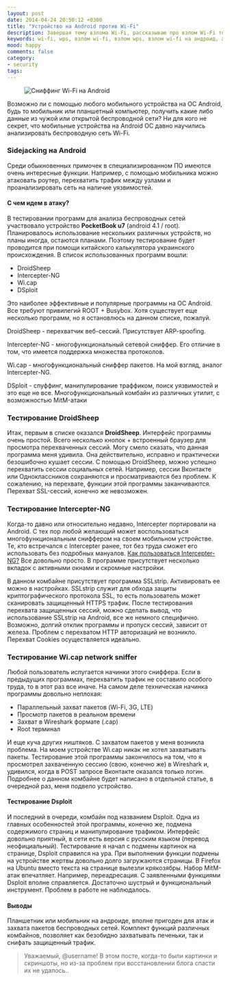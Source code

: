 ```yaml
---
layout: post
date: 2014-04-24 20:50:12 +0300
title: "Устройство на Android против Wi-Fi"
description: Завершая тему взлома Wi-Fi, рассказываю про взлом Wi-Fi точек доступа с помощью мобильных устройств на базе Android.
keywords: wi-fi, wps, взлом wi-fi, взлом wps, взлом wi-fi на андроид, android
mood: happy
comments: false
category:
- security
tags:
---
```


<figure>
    <img src="http://dubkov.xyz/assets/img/android-wi-fi.jpg" alt="Сниффинг Wi-Fi на Android" />
</figure>

Возможно ли с помощью любого мобильного устройства на OC Android, будь то мобильник или планшетный компьютер, получить какие либо данные из чужой или открытой беспроводной сети? Ни для кого не секрет, что мобильные устройства на Android OC давно научились анализировать беспроводную сеть Wi-Fi.
<!--more-->
<h3>Sidejacking на Android</h3>
Среди обыкновенных примочек в специализированном ПО имеются очень интересные функции. Например, с помощью мобильника можно атаковать роутер, перехватить трафик между узлами и проанализировать сеть на наличие уязвимостей.

<h4>С чем идем в атаку?</h4>
В тестировании программ для анализа беспроводных сетей участвовало устройство <b>PocketBook u7</b> (android 4.1 / root). Планировалось использование нескольких различных устройств, но планы иногда, остаются планами. Поэтому тестирование будет проводится при помощи китайского калькулятора украинского происхождения. В список использованных программ вошли:
<ul>
<li>DroidSheep</li>
<li>Intercepter-NG</li>
<li>Wi.cap</li>
<li>DSploit</li>
</ul>

Это наиболее эффективные и популярные программы на OC Android. Все требуют привилегий ROOT + Busybox. Хотя существует еще несколько программ, но я остановлюсь на данном списке, пожалуй.

DroidSheep - перехватчик веб-сессий. Присутствует ARP-spoofing.

Intercepter-NG - многофункциональный сетевой сниффер. Его отличие в том, что имеется поддержка множества протоколов.

Wi.cap - многофункциональный сниффер пакетов. На мой взгляд, аналог Intercepter-NG.

DSploit - спуффинг, манипулирование траффиком, поиск уязвимостей и это еще не все. Многофункциональный комбайн из различных утилит, с возможностью MitM-атаки

<h3>Тестирование DroidSheep</h3>

Итак, первым в списке оказался <b>DroidSheep</b>. Интерфейс программы очень простой. Всего несколько кнопок + встроенный браузер для просмотра перехваченных сессий. Могу смело сказать, что данная программа меня удивила. Она действительно, исправно и практически безошибочно кушает сессии. С помощью DroidSheep, можно успешно перехватить сессии социальных сетей. Например, сессии Вконтакте или Одноклассников сохраняются и просматриваются без проблем. К сожалению, на перехвате, функции этой программы заканчиваются. Перехват SSL-сессий, конечно же невозможен.

<h3>Тестирование Intercepter-NG</h3>
Когда-то давно или относительно недавно, Intercepter портировали на Android. С тех пор любой желающий может воспользоваться многофункциональным сниффером на своем мобильном устройстве. Те, кто встречался с Intercepter ранее, тот без труда сможет  его использовать без подробных мануалов. <a href="/security/intercepter-ng/">Как пользоваться Intercepter-NG?</a> Все довольно просто. В программе присутствует несколько вкладок с активными окнами и скромные настройки.

В данном комбайне присутствует программа SSLstrip. Активировать ее можно в настройках. SSLstrip служит для обхода защиты криптографического протокола SSL, то есть пользователь может сканировать защищенный HTTPS трафик. После тестирования перехвата защищенных сессий, можно сделать вывод, что использование SSLstrip на Android, все же немного специфично. Возможно, долгий отклик программы и пропуск сессий, зависит от железа. Проблем с перехватом HTTP авторизаций не возникло. Перехват Cookies осуществляется идеально.

<h3>Тестирование Wi.cap network sniffer</h3>

Любой пользователь испугается начинки этого сниффера. Если в предыдущих программах, перехватить трафик не составило особого труда, то в этот раз все иначе. На самом деле техническая начинка программы довольно неплохая:
<ul>
<li>Параллельный захват пакетов (Wi-Fi, 3G, LTE)</li>
<li>Просмотр пакетов в реальном времени</li>
<li>Захват в Wireshark формате (.cap)<br /></li>
<li>Root терминал</li>
</ul>

И еще куча других ништяков. С захватом пакетов у меня возникла проблема. На моем устройстве Wi.cap никак не хотел захватывать пакеты. Тестирование этой программы закончилось на том, что я просмотрел захваченную сессию (свою, конечно же) в Wireshark и, удивился, когда в POST запросе Вконтакте оказался только логин. Подробнее о данном комбайне будет написано в отдельной статье, в очередной раз, меня подвело устройство.

<h4>Тестирование Dsploit</h4>

И последний в очереди, комбайн под названием Dsploit. Одна из главных особенностей этой программы, конечно же, подмена содержимого страниц и манипулирование трафиком. Интерфейс довольно приятный, в сети есть версия с русским языком (перевод неофициальный). Тестирование я начал с подмены картинок на странице, Dsploit справился на ура. При выполнении функции подмены на устройстве жертвы довольно долго загружаются страницы. В Firefox на Ubuntu вместо текста на странице вылезли крякозябры. Набор MitM-атак впечатляет. Например, переадресация. С заявленными функциями Dsploit вполне справляется. Достаточно шустрый и функциональный инструмент. Проблем в работе не наблюдалось.

<h4>Выводы</h4>
Планшетник или мобильник на андроиде, вполне пригоден для атак и захвата пакетов беспроводных сетей. Комплект функций различных комбайнов, позволяет как безобидно захватывать печеньки, так и снифать защищенный трафик.

>Уважаемый, @username! В этом посте, когда-то были картинки и скриншоты, но из-за проблем при восстановлении блога спасти их не удалось..
